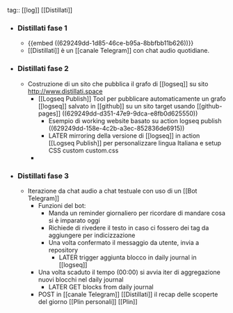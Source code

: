 tag:: [[log]] [[Distillati]]

- ### Distillati fase 1
	- {{embed ((629249dd-1d85-46ce-b95a-8bbfbb11b626))}}
	- [[Distillati]] è un [[canale Telegram]] con chat audio quotidiane.
- ### Distillati fase 2
	- Costruzione di un sito che pubblica il grafo di [[logseq]] su sito http://www.distillati.space
		- [[Logseq Publish]] Tool per pubblicare automaticamente un grafo [[logseq]] salvato in [[github]] su un sito target usando [[github-pages]] ((629249dd-d351-47e9-9dca-e8fb0d625550))
			- Esempio di working website basato su action logseq publish ((629249dd-158e-4c2b-a3ec-852836de6915))
			- LATER mirroring della versione di [[logseq]] in action [[Logseq Publish]] per personalizzare lingua Italiana e setup CSS custom custom.css
		-
- ### Distillati fase 3
	- Iterazione da chat audio a chat testuale con uso di un [[Bot Telegram]]
		- Funzioni del bot:
			- Manda un reminder giornaliero per ricordare di mandare cosa si è imparato oggi
			- Richiede di rivedere il testo in caso ci fossero dei tag da aggiungere per indicizzazione
			- Una volta confermato il messaggio da utente, invia a repository
				- LATER trigger aggiunta blocco in daily journal in [[logseq]]
		- Una volta scaduto il tempo (00:00) si avvia iter di aggregazione nuovi blocchi nel daily journal
			- LATER GET blocks from daily journal
		- POST in [[canale Telegram]] [[Distillati]] il recap delle scoperte del giorno [[Plin personali]] [[Plin]]